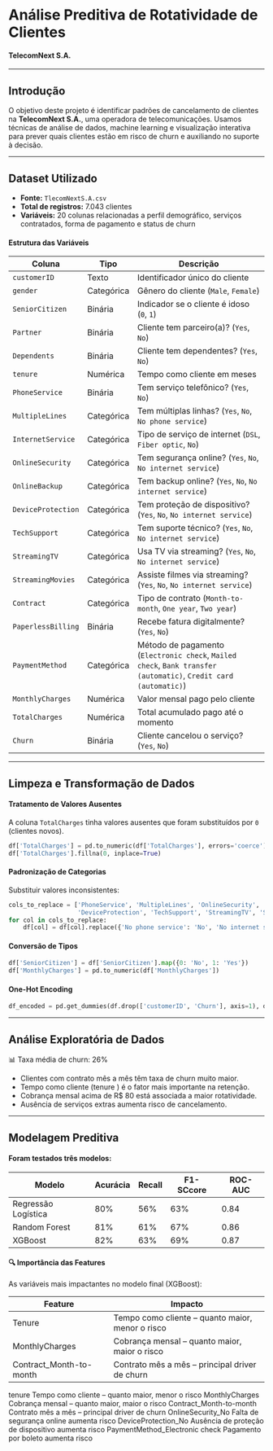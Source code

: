 # Análise Preditiva de Rotatividade de Clientes  

#### TelecomNext S.A. 

<hr>

## Introdução

O objetivo deste projeto é identificar padrões de cancelamento de clientes na **TelecomNext S.A.**, uma operadora de telecomunicações. Usamos técnicas de análise de dados, machine learning e visualização interativa para prever quais clientes estão em risco de churn e auxiliando no suporte à decisão.

<hr>

## Dataset Utilizado

- **Fonte:** `TlecomNextS.A.csv`  
- **Total de registros:** 7.043 clientes  
- **Variáveis:** 20 colunas relacionadas a perfil demográfico, serviços contratados, forma de pagamento e status de churn

#### Estrutura das Variáveis

| Coluna | Tipo | Descrição |
|--------|------|-----------|
| `customerID` | Texto | Identificador único do cliente |
| `gender` | Categórica | Gênero do cliente (`Male`, `Female`) |
| `SeniorCitizen` | Binária | Indicador se o cliente é idoso (`0`, `1`) |
| `Partner` | Binária | Cliente tem parceiro(a)? (`Yes`, `No`) |
| `Dependents` | Binária | Cliente tem dependentes? (`Yes`, `No`) |
| `tenure` | Numérica | Tempo como cliente em meses |
| `PhoneService` | Binária | Tem serviço telefônico? (`Yes`, `No`) |
| `MultipleLines` | Categórica | Tem múltiplas linhas? (`Yes`, `No`, `No phone service`) |
| `InternetService` | Categórica | Tipo de serviço de internet (`DSL`, `Fiber optic`, `No`) |
| `OnlineSecurity` | Categórica | Tem segurança online? (`Yes`, `No`, `No internet service`) |
| `OnlineBackup` | Categórica | Tem backup online? (`Yes`, `No`, `No internet service`) |
| `DeviceProtection` | Categórica | Tem proteção de dispositivo? (`Yes`, `No`, `No internet service`) |
| `TechSupport` | Categórica | Tem suporte técnico? (`Yes`, `No`, `No internet service`) |
| `StreamingTV` | Categórica | Usa TV via streaming? (`Yes`, `No`, `No internet service`) |
| `StreamingMovies` | Categórica | Assiste filmes via streaming? (`Yes`, `No`, `No internet service`) |
| `Contract` | Categórica | Tipo de contrato (`Month-to-month`, `One year`, `Two year`) |
| `PaperlessBilling` | Binária | Recebe fatura digitalmente? (`Yes`, `No`) |
| `PaymentMethod` | Categórica | Método de pagamento (`Electronic check`, `Mailed check`, `Bank transfer (automatic)`, `Credit card (automatic)`) |
| `MonthlyCharges` | Numérica | Valor mensal pago pelo cliente |
| `TotalCharges` | Numérica | Total acumulado pago até o momento |
| `Churn` | Binária | Cliente cancelou o serviço? (`Yes`, `No`) |

<hr>

## Limpeza e Transformação de Dados

####  Tratamento de Valores Ausentes
A coluna `TotalCharges` tinha valores ausentes que foram substituídos por `0` (clientes novos).

```python
df['TotalCharges'] = pd.to_numeric(df['TotalCharges'], errors='coerce')
df['TotalCharges'].fillna(0, inplace=True)
```

#### Padronização de Categorias
Substituir valores inconsistentes:

```python
cols_to_replace = ['PhoneService', 'MultipleLines', 'OnlineSecurity', 'OnlineBackup',
                   'DeviceProtection', 'TechSupport', 'StreamingTV', 'StreamingMovies']
for col in cols_to_replace:
    df[col] = df[col].replace({'No phone service': 'No', 'No internet service': 'No'})
```

#### Conversão de Tipos

```python
df['SeniorCitizen'] = df['SeniorCitizen'].map({0: 'No', 1: 'Yes'})
df['MonthlyCharges'] = pd.to_numeric(df['MonthlyCharges'])
```

#### One-Hot Encoding

```python
df_encoded = pd.get_dummies(df.drop(['customerID', 'Churn'], axis=1), drop_first=True)
```

<hr>

## Análise Exploratória de Dados 

📊 Taxa média de churn: 26%

- Clientes com contrato mês a mês têm taxa de churn muito maior.
- Tempo como cliente (tenure ) é o fator mais importante na retenção.
- Cobrança mensal acima de R$ 80 está associada a maior rotatividade.
- Ausência de serviços extras aumenta risco de cancelamento.

<hr>

## Modelagem Preditiva

#### Foram testados três modelos:

<table>
  <thead>
    <tr>
      <th>Modelo</th>
      <th>Acurácia</th>
      <th>Recall</th>
      <th>F1-SCcore</th>
      <th>ROC-AUC</th>
    </tr>
  </thead>
  <tbody>
    <tr>
      <td>Regressão Logística</td>
      <td>80%</td>
      <td>56%</td>
      <td>63%</td>
      <td>0.84</td>
    </tr>
    <tr>
      <td>Random Forest</td>
      <td>81%</td>
      <td>61%</td>
      <td>67%</td>
      <td>0.86</td>
    </tr>
     <tr>
      <td>XGBoost</td>
      <td>82%</td>
      <td>63%</td>
      <td>69%</td>
      <td>0.87</td>
    </tr>
  </tbody>
</table>



#### 🔍 Importância das Features

As variáveis mais impactantes no modelo final (XGBoost):

<table>
  <thead>
    <tr>
      <th>Feature</th>
      <th>Impacto</th>
    </tr>
  </thead>
  <tbody>
    <tr>
      <td>Tenure</td>
      <td>Tempo como cliente – quanto maior, menor o risco</td>
    </tr>
    <tr>
      <td>MonthlyCharges</td>
      <td>Cobrança mensal – quanto maior, maior o risco</td>
    </tr>
     <tr>
      <td>Contract_Month-to-month</td>
      <td>Contrato mês a mês – principal driver de churn</td>
    </tr>
  </tbody>
</table>

tenure
Tempo como cliente – quanto maior, menor o risco
MonthlyCharges
Cobrança mensal – quanto maior, maior o risco
Contract_Month-to-month
Contrato mês a mês – principal driver de churn
OnlineSecurity_No
Falta de segurança online aumenta risco
DeviceProtection_No
Ausência de proteção de dispositivo aumenta risco
PaymentMethod_Electronic check
Pagamento por boleto aumenta risco




